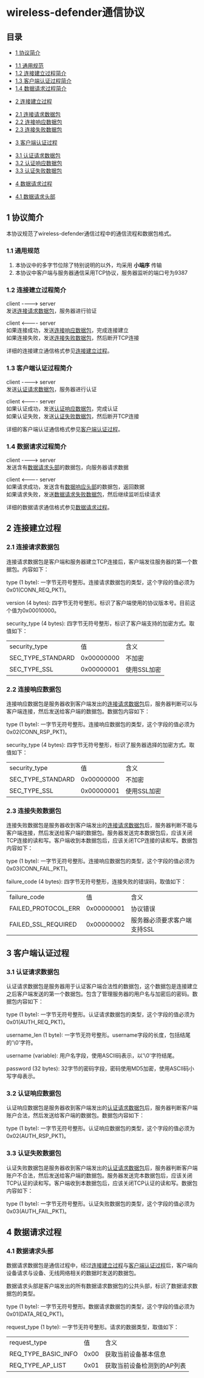 # wireless-defender通信协议

## 目录
* [1 协议简介](#introduction)
 - [1.1 通用规范](#common-specification)
 - [1.2 连接建立过程简介](#connection-sequence-introduction)
 - [1.3 客户端认证过程简介](#client-authenticate-introduction)
 - [1.4 数据请求过程简介](#data-request-introduction)
* [2 连接建立过程](#connection-sequence)
 - [2.1 连接请求数据包](#connection-request-packet)
 - [2.2 连接响应数据包](#connection-response-packet)
 - [2.3 连接失败数据包](#connection-failure-packet)
* [3 客户端认证过程](#client-authenticate)
 - [3.1 认证请求数据包](#authenticate-request-packet)
 - [3.2 认证响应数据包](#authenticate-response-packet)
 - [3.3 认证失败数据包](#authenticate-failure-packet)
* [4 数据请求过程](#data-request)
 - [4.1 数据请求头部](#data-request-packet-header)

<a name="introduction"></a>
## 1 协议简介
本协议规范了wireless-defender通信过程中的通信流程和数据包格式。

<a name="common-specification"></a>
### 1.1 通用规范
1. 本协议中的多字节位除了特别说明的以外，均采用 **小端序** 传输
2. 本协议中客户端与服务器通信采用TCP协议，服务器监听的端口号为9387

<a name="connection-sequence-introduction"></a>
### 1.2 连接建立过程简介
client        ---->        server  
发送[连接请求数据包](#connection-request-packet)，服务器进行验证

client        <----        server  
如果连接成功，发送[连接响应数据包](#connection-response-packet)，完成连接建立  
如果连接失败，发送[连接失败数据包](#connection-failure-packet)，然后断开TCP连接

详细的连接建立通信格式参见[连接建立过程](#connection-sequence)。

<a name="client-authenticate-introduction"></a>
### 1.3 客户端认证过程简介
client        ---->        server  
发送[认证请求数据包](#authenticate-request-packet)，服务器进行认证

client        <----        server  
如果认证成功，发送[认证响应数据包](#authenticate-response-packet)，完成认证  
如果认证失败，发送[认证失败数据包](#authenticate-failure-packet)，然后断开TCP连接

详细的客户端认证通信格式参见[客户端认证过程](#client-authenticate)。

<a name="data-request-introduction"></a>
### 1.4 数据请求过程简介
client        ---->        server  
发送含有[数据请求头部](#data-request-packet-header)的数据包，向服务器请求数据

client        <----        server  
如果请求成功，发送含有[数据响应头部](#data-response-packet-header)的数据包，返回数据  
如果请求失败，发送[数据请求失败数据包](#data-failure-packet)，然后继续监听后续请求

详细的数据请求通信格式参见[数据请求过程](#data-request)。

<a name="connection-sequence"></a>
## 2 连接建立过程

<a name="connection-request-packet"></a>
### 2.1 连接请求数据包
连接请求数据包是客户端和服务器建立TCP连接后，客户端发往服务器的第一个数据包。内容如下：

type (1 byte): 一字节无符号整形。连接请求数据包的类型，这个字段的值必须为0x01(CONN_REQ_PKT)。

version (4 bytes): 四字节无符号整形。标识了客户端使用的协议版本号。目前这个值为0x00010000。

security_type (4 bytes): 四字节无符号整形，标识了客户端支持的加密方式。取值如下：

<table>
	<tr>
		<td>security_type</td>
		<td>&#20540;</td>
		<td>&#21547;&#20041;</td>
	</tr>
	<tr>
		<td>SEC_TYPE_STANDARD</td>
		<td>0x00000000</td>
		<td>&#19981;&#21152;&#23494;</td>
	</tr>
	<tr>
		<td>SEC_TYPE_SSL</td>
		<td>0x00000001</td>
		<td>&#20351;&#29992;SSL&#21152;&#23494;</td>
	</tr>
</table>

<a name="connection-response-packet"></a>
### 2.2 连接响应数据包
连接响应数据包是服务器收到客户端发出的[连接请求数据包](#connection-request-packet)后，服务器判断可以与客户端连接，然后发送给客户端的数据包。数据包内容如下：

type (1 byte): 一字节无符号整形。连接响应数据包的类型，这个字段的值必须为0x02(CONN_RSP_PKT)。

security_type (4 bytes): 四字节无符号整形，标识了服务器选择的加密方式。取值如下：

<table>
	<tr>
		<td>security_type</td>
		<td>&#20540;</td>
		<td>&#21547;&#20041;</td>
	</tr>
	<tr>
		<td>SEC_TYPE_STANDARD</td>
		<td>0x00000000</td>
		<td>&#19981;&#21152;&#23494;</td>
	</tr>
	<tr>
		<td>SEC_TYPE_SSL</td>
		<td>0x00000001</td>
		<td>&#20351;&#29992;SSL&#21152;&#23494;</td>
	</tr>
</table>

<a name="connection-failure-packet"></a>
### 2.3 连接失败数据包
连接失败数据包是服务器收到客户端发出的[连接请求数据包](#connection-request-packet)后，服务器判断不能与客户端连接，然后发送给客户端的数据包。服务器发送完本数据包后，应该关闭TCP连接的读和写。客户端收到本数据包后，应该关闭TCP连接的读和写。数据包内容如下：

type (1 byte): 一字节无符号整形。连接响应数据包的类型，这个字段的值必须为0x03(CONN_FAIL_PKT)。

failure_code (4 bytes): 四字节无符号整形，连接失败的错误码，取值如下：

<table>
	<tr>
		<td>failure_code</td>
		<td>&#20540;</td>
		<td>&#21547;&#20041;</td>
	</tr>
	<tr>
		<td>FAILED_PROTOCOL_ERR</td>
		<td>0x00000001</td>
		<td>&#21327;&#35758;&#38169;&#35823;</td>
	</tr>
	<tr>
		<td>FAILED_SSL_REQUIRED</td>
		<td>0x00000002</td>
		<td>&#26381;&#21153;&#22120;&#24517;&#39035;&#35201;&#27714;&#23458;&#25143;&#31471;&#25903;&#25345;SSL</td>
	</tr>
</table>


<a name="client-authenticate"></a>
## 3 客户端认证过程

<a name="authenticate-request-packet"></a>
### 3.1 认证请求数据包
认证请求数据包是服务器用于认证客户端合法性的数据包，这个数据包是连接建立之后客户端发送的第一个数据包。包含了管理服务器的用户名与加密后的密码。数据包内容如下：

type (1 byte): 一字节无符号整形。认证请求数据包的类型，这个字段的值必须为0x01(AUTH_REQ_PKT)。

username_len (1 byte): 一字节无符号整形。username字段的长度，包括结尾的'\0'字符。

username (variable): 用户名字段，使用ASCII码表示，以'\0'字符结尾。

password (32 bytes): 32字节的密码字段，密码使用MD5加密，使用ASCII码小写字母表示。

<a name="authenticate-response-packet"></a>
### 3.2 认证响应数据包
认证响应数据包是服务器收到客户端发出的[认证请求数据包](#authenticate-request-packet)后，服务器判断客户端账户合法，然后发送给客户端的数据包。数据包内容如下：

type (1 byte): 一字节无符号整形。认证响应数据包的类型，这个字段的值必须为0x02(AUTH_RSP_PKT)。

<a name="authenticate-failure-packet"></a>
### 3.3 认证失败数据包
认证失败数据包是服务器收到客户端发出的[认证请求数据包](#authenticate-request-packet)后，服务器判断客户端账户不合法，然后发送给客户端的数据包。服务器发送完本数据包后，应该关闭TCP认证的读和写。客户端收到本数据包后，应该关闭TCP认证的读和写。数据包内容如下：

type (1 byte): 一字节无符号整形。认证失败数据包的类型，这个字段的值必须为0x03(AUTH_FAIL_PKT)。


<a name="data-request"></a>
## 4 数据请求过程

<a name="data-request-packet-header"></a>
### 4.1 数据请求头部
数据请求数据包是通信过程中，经过[连接建立过程](#connection-sequence)与[客户端认证过程](#client-authenticate)后，客户端向设备请求与设备、无线网络相关的数据时发送的数据包。

数据请求头部是客户端发出的所有数据请求数据包的公共头部，标识了数据请求数据包的类型。

type (1 byte): 一字节无符号整形。数据请求数据包的类型，这个字段的值必须为0x01(DATA_REQ_PKT)。

request_type (1 byte): 一字节无符号整形。请求的数据类型，取值如下：

<table>
	<tr>
		<td>request_type</td>
		<td>&#20540;</td>
		<td>&#21547;&#20041;</td>
	</tr>
	<tr>
		<td>REQ_TYPE_BASIC_INFO</td>
		<td>0x00</td>
		<td>&#33719;&#21462;&#24403;&#21069;&#35774;&#22791;&#22522;&#26412;&#20449;&#24687;</td>
	</tr>
	<tr>
		<td>REQ_TYPE_AP_LIST</td>
		<td>0x01</td>
		<td>&#33719;&#21462;&#24403;&#21069;&#35774;&#22791;&#26816;&#27979;&#21040;&#30340;AP&#21015;&#34920;</td>
	</tr>
</table>
